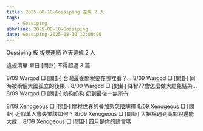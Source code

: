 ```yaml
---
title: 2025-08-10-Gossiping 違規 2 人
tags:
    - Gossiping
abbrlink: 2025-08-10-Gossiping
date: Gossiping-2025-08-10 12:00:00
---
```

Gossiping 板 [板規連結](https://www.ptt.cc/bbs/Gossiping/M.1637425085.A.07D.html)
昨天違規 2 人
<!-- more -->

違規清單
單日 [問卦] 不得超過 3 篇

8/09 Wargod □ [問卦] 台灣最後關稅要在哪裡看？…
8/09 Wargod □ [問卦] 同時被兩個大國孤立的後果…
8/09 Wargod □ [問卦] 降智77會怎麼做大罷免結果…
8/09 Wargod □ [問卦] 奶狗奶狗 奶到最後一無所有

8/09 Xenogeous □ [問卦] 關稅世界的疊加態怎麼解釋
8/09 Xenogeous □ [問卦] 近似萬人會失業該如何？
8/09 Xenogeous □ [問卦] 大把棉遇到高關稅還能大成…
8/09 Xenogeous □ [問卦] 四月是你的謊言嗎
